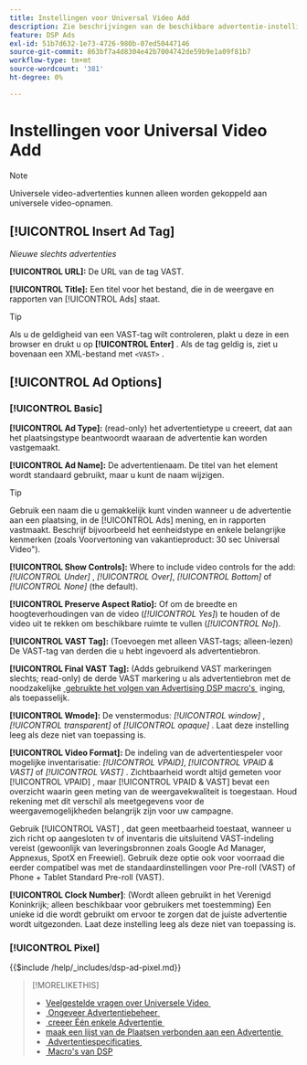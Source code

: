 ```yaml
---
title: Instellingen voor Universal Video Add
description: Zie beschrijvingen van de beschikbare advertentie-instellingen voor universele videoadvertenties.
feature: DSP Ads
exl-id: 51b7d632-1e73-4726-980b-07ed50447146
source-git-commit: 863bf7a4d8304e42b7004742de59b9e1a09f81b7
workflow-type: tm+mt
source-wordcount: '381'
ht-degree: 0%

---
```


# Instellingen voor Universal Video Add

>[!NOTE]
>
>Universele video-advertenties kunnen alleen worden gekoppeld aan universele video-opnamen.

## [!UICONTROL Insert Ad Tag]

*Nieuwe slechts advertenties*

**[!UICONTROL URL]:** De URL van de tag VAST.

**[!UICONTROL Title]:** Een titel voor het bestand, die in de weergave en rapporten van [!UICONTROL Ads] staat.

>[!TIP]
>
> Als u de geldigheid van een VAST-tag wilt controleren, plakt u deze in een browser en drukt u op **[!UICONTROL Enter]** . Als de tag geldig is, ziet u bovenaan een XML-bestand met `<VAST>` .

## [!UICONTROL Ad Options]

### [!UICONTROL Basic]

**[!UICONTROL Ad Type]:** (read-only) het advertentietype u creeert, dat aan het plaatsingstype beantwoordt waaraan de advertentie kan worden vastgemaakt.

**[!UICONTROL Ad Name]:** De advertentienaam. De titel van het element wordt standaard gebruikt, maar u kunt de naam wijzigen.

>[!TIP]
>
> Gebruik een naam die u gemakkelijk kunt vinden wanneer u de advertentie aan een plaatsing, in de [!UICONTROL Ads] mening, en in rapporten vastmaakt. Beschrijf bijvoorbeeld het eenheidstype en enkele belangrijke kenmerken (zoals Voorvertoning van vakantieproduct: 30 sec Universal Video&quot;).

**[!UICONTROL Show Controls]:** Where to include video controls for the add: *[!UICONTROL Under]* , *[!UICONTROL Over]*, *[!UICONTROL Bottom]* of *[!UICONTROL None]* (the default).

**[!UICONTROL Preserve Aspect Ratio]:** Of om de breedte en hoogteverhoudingen van de video (*[!UICONTROL Yes]*) te houden of de video uit te rekken om beschikbare ruimte te vullen (*[!UICONTROL No]*).

**[!UICONTROL VAST Tag]:** (Toevoegen met alleen VAST-tags; alleen-lezen) De VAST-tag van derden die u hebt ingevoerd als advertentiebron.

**[!UICONTROL Final VAST Tag]:** (Adds gebruikend VAST markeringen slechts; read-only) de derde VAST markering u als advertentiebron met de noodzakelijke [&#x200B; gebruikte het volgen van Advertising DSP macro&#39;s &#x200B;](/help/dsp/campaign-management/macros.md) inging, als toepasselijk.

**[!UICONTROL Wmode]:** De venstermodus: *[!UICONTROL window]* , *[!UICONTROL transparent]* of *[!UICONTROL opaque]* . Laat deze instelling leeg als deze niet van toepassing is.

**[!UICONTROL Video Format]:** De indeling van de advertentiespeler voor mogelijke inventarisatie: *[!UICONTROL VPAID]*, *[!UICONTROL VPAID & VAST]* of *[!UICONTROL VAST]* . Zichtbaarheid wordt altijd gemeten voor [!UICONTROL VPAID] , maar [!UICONTROL VPAID & VAST] bevat een overzicht waarin geen meting van de weergavekwaliteit is toegestaan. Houd rekening met dit verschil als meetgegevens voor de weergavemogelijkheden belangrijk zijn voor uw campagne.

Gebruik [!UICONTROL VAST] , dat geen meetbaarheid toestaat, wanneer u zich richt op aangesloten tv of inventaris die uitsluitend VAST-indeling vereist (gewoonlijk van leveringsbronnen zoals Google Ad Manager, Appnexus, SpotX en Freewiel). Gebruik deze optie ook voor voorraad die eerder compatibel was met de standaardinstellingen voor Pre-roll (VAST) of Phone + Tablet Standard Pre-roll (VAST).

**[!UICONTROL Clock Number]**: (Wordt alleen gebruikt in het Verenigd Koninkrijk; alleen beschikbaar voor gebruikers met toestemming) Een unieke id die wordt gebruikt om ervoor te zorgen dat de juiste advertentie wordt uitgezonden. Laat deze instelling leeg als deze niet van toepassing is.

### [!UICONTROL Pixel]

<!-- **[!UICONTROL Pixel]:** -->

{{$include /help/_includes/dsp-ad-pixel.md}}

>[!MORELIKETHIS]
>
>* [&#x200B; Veelgestelde vragen over Universele Video &#x200B;](/help/dsp/campaign-management/faq-universal-video.md)
>* [&#x200B; Ongeveer Advertentiebeheer &#x200B;](ad-about.md)
>* [&#x200B; creeer Één enkele Advertentie &#x200B;](ad-create.md)
>* [&#x200B; maak een lijst van de Plaatsen verbonden aan een Advertentie &#x200B;](/help/dsp/campaign-management/ads/ad-list-placements.md)
>* [&#x200B; Advertentiespecificaties &#x200B;](ad-specs.md)
>* [&#x200B; Macro&#39;s van DSP &#x200B;](/help/dsp/campaign-management/macros.md)
